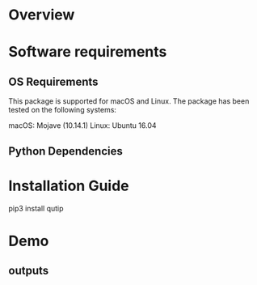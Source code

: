 # Overview

# Software requirements

## OS Requirements
This package is supported for macOS and Linux. The package has been tested on the following systems:

macOS: Mojave (10.14.1)
Linux: Ubuntu 16.04

## Python Dependencies


# Installation Guide

pip3 install qutip

# Demo
## outputs
